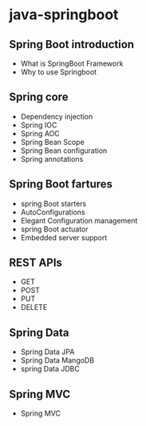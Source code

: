 # java-springboot  
## Spring Boot introduction
* What is SpringBoot Framework  
* Why to use Springboot  

## Spring core
* Dependency injection  
* Spring IOC 
* Spring AOC  
* Spring Bean Scope 
* Spring Bean configuration
* Spring annotations  


## Spring Boot fartures  
* spring Boot starters
* AutoConfigurations  
* Elegant Configuration management
* spring Boot actuator
* Embedded server support


## REST APIs
* GET  
* POST
* PUT 
* DELETE

## Spring Data
* Spring Data JPA 
* Spring Data MangoDB
* spring Data JDBC

## Spring MVC
* Spring MVC

